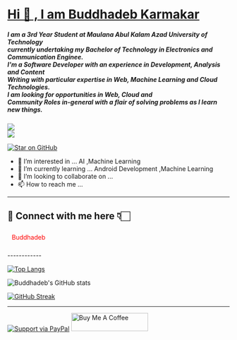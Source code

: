 
# [ Hi 👋 , I am Buddhadeb Karmakar](http://# " Hi, I am Buddhadeb Karmakar")
##### I am a 3rd Year Student at Maulana Abul Kalam Azad University of Technology </br>currently undertaking my Bachelor of Technology in Electronics and Communication Enginee.</br> I'm a Software Developer with an experience in Development, Analysis and Content</br> Writing with particular expertise in Web, Machine Learning and Cloud Technologies.</br> I am looking for opportunities in Web, Cloud and </br>Community Roles in-general with a flair of solving problems as I learn new things.
![](https://cdn.hashnode.com/res/hashnode/image/upload/v1621705542437/4shUyEk2t.gif)
</br>
![](https://komarev.com/ghpvc/?username=Buddhakarmakar&color=dc143c)


[![Star on GitHub](https://img.shields.io/github/followers/Buddhakarmakar?style=social)](https://github.com/Buddhakarmakar)





- 👀 I’m interested in ...  AI ,Machine Learning 
- 🌱 I’m currently learning ... Android Development ,Machine Learning
- 💞️ I’m looking to collaborate on ...
- 📫 How to reach me ...

------------


## 🔴 Connect with me here 👇🏻

<p style="background-color;padding:10px ;color:red">Buddhadeb</p>
------------








[![Top Langs](https://github-readme-stats.vercel.app/api/top-langs/?username=Buddhakarmakar&layout=compact)](https://github.com/Buddhakarmakar/github-readme-stats)


![Buddhadeb's GitHub stats](https://github-readme-stats.vercel.app/api?username=Buddhakarmakar&show_icons=true&theme=radical)

[![GitHub Streak](https://github-readme-streak-stats.herokuapp.com/?user=Buddhakarmakar&currStreakNum=2FD3EB&fire=pink&sideLabels=F00)](https://git.io/streak-stats)

------------

[![Support via PayPal](https://cdn.rawgit.com/twolfson/paypal-github-button/1.0.0/dist/button.svg)](https://www.paypal.me/USERNAME/)
<a href="#" target="_blank"><img src="https://cdn.buymeacoffee.com/buttons/default-orange.png" alt="Buy Me A Coffee" height="41" width="174"></a>

